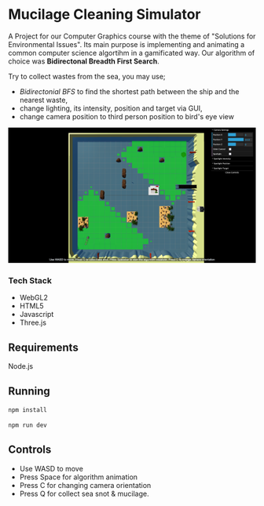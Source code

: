 # Mucilage Cleaning Simulator

A Project for our Computer Graphics course with the theme of "Solutions for Environmental Issues". Its main purpose is implementing and animating a common computer science algortihm in a gamificated way. Our algorithm of choice was **Bidirectonal Breadth First Search**.

Try to collect wastes from the sea, you may use;
- *Bidirectonial BFS* to find the shortest path between the ship and the nearest waste,
- change lighting, its intensity, position and target via GUI,
- change camera position to third person position to bird's eye view

![In game screenshot](./in-game-screenshot.png)

### Tech Stack

* WebGL2
* HTML5
* Javascript
* Three.js

## Requirements

Node.js

## Running

```bash
npm install
```
```bash
npm run dev
```

## Controls

- Use WASD to move
- Press Space for algorithm animation
- Press C for changing camera orientation
- Press Q for collect sea snot & mucilage.